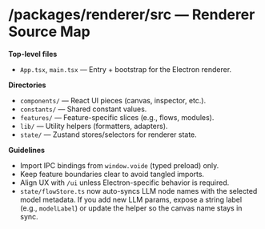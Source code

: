 # /packages/renderer/src — Renderer Source Map

**Top-level files**
- `App.tsx`, `main.tsx` — Entry + bootstrap for the Electron renderer.

**Directories**
- `components/` — React UI pieces (canvas, inspector, etc.).
- `constants/` — Shared constant values.
- `features/` — Feature-specific slices (e.g., flows, modules).
- `lib/` — Utility helpers (formatters, adapters).
- `state/` — Zustand stores/selectors for renderer state.

**Guidelines**
- Import IPC bindings from `window.voide` (typed preload) only.
- Keep feature boundaries clear to avoid tangled imports.
- Align UX with `/ui` unless Electron-specific behavior is required.
- `state/flowStore.ts` now auto-syncs LLM node names with the selected model metadata. If you add new LLM params, expose a string label (e.g., `modelLabel`) or update the helper so the canvas name stays in sync.
